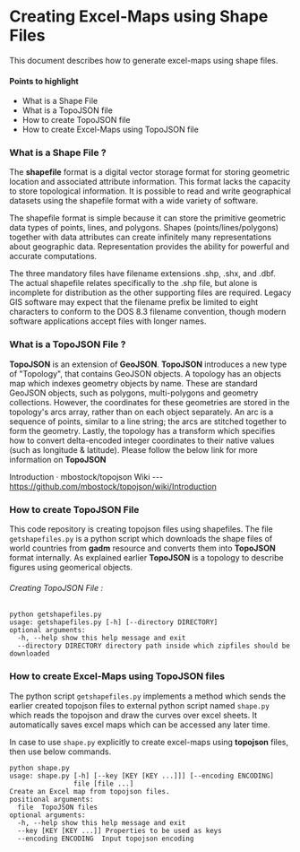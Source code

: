 
# Creating Excel-Maps using Shape Files

This document describes how to generate excel-maps using shape files.

#### Points to highlight
* What is a Shape File 
* What is a TopoJSON file 
* How to create TopoJSON file
* How to create Excel-Maps using TopoJSON file

### What is a Shape File ?

The **shapefile** format is a digital vector storage format for storing geometric location and associated attribute information. This format lacks the capacity to store topological information. It is possible to read and write geographical datasets using the shapefile format with a wide variety of software.

The shapefile format is simple because it can store the primitive geometric data types of points, lines, and polygons. Shapes (points/lines/polygons) together with data attributes can create infinitely many representations about geographic data. Representation provides the ability for powerful and accurate computations.

The three mandatory files have filename extensions .shp, .shx, and .dbf. The actual shapefile relates specifically to the .shp file, but alone is incomplete for distribution as the other supporting files are required. Legacy GIS software may expect that the filename prefix be limited to eight characters to conform to the DOS 8.3 filename convention, though modern software applications accept files with longer names.


### What is a TopoJSON File ?
**TopoJSON**  is an extension of **GeoJSON**. **TopoJSON** introduces a new type of "Topology", that contains GeoJSON objects. A topology has an objects map which indexes geometry objects by name. These are standard GeoJSON objects, such as polygons, multi-polygons and geometry collections. However, the coordinates for these geometries are stored in the topology's arcs array, rather than on each object separately. An arc is a sequence of points, similar to a line string; the arcs are stitched together to form the geometry. Lastly, the topology has a transform which specifies how to convert delta-encoded integer coordinates to their native values (such as longitude & latitude).
Please follow the below link for more information on **TopoJSON** 

Introduction · mbostock/topojson Wiki ---   https://github.com/mbostock/topojson/wiki/Introduction

### How to create TopoJSON File
This code repository is creating topojson files using shapefiles. The file ```getshapefiles.py``` is a python script which downloads the shape files of world countries from **gadm** resource and converts them into **TopoJSON** format internally. As explained earlier **TopoJSON** is a topology to describe figures using geomerical objects.

###### Creating TopoJSON File :
####
``` 
python getshapefiles.py
usage: getshapefiles.py [-h] [--directory DIRECTORY]
optional arguments:
  -h, --help show this help message and exit
  --directory DIRECTORY directory path inside which zipfiles should be downloaded
 ```

### How to create Excel-Maps using TopoJSON files
The python script ```getshapefiles.py``` implements a method which sends the earlier created topojson files to external python script named ``shape.py`` which reads the topojson and draw the curves over excel sheets. It automatically saves excel maps which can be accessed any later time.

In case to use ``shape.py`` explicitly to create excel-maps using **topojson** files, then use below commands.

```
python shape.py
usage: shape.py [-h] [--key [KEY [KEY ...]]] [--encoding ENCODING]
                file [file ...]
Create an Excel map from topojson files.
positional arguments:
  file  TopoJSON files
optional arguments:
  -h, --help show this help message and exit
  --key [KEY [KEY ...]] Properties to be used as keys
  --encoding ENCODING  Input topojson encoding
